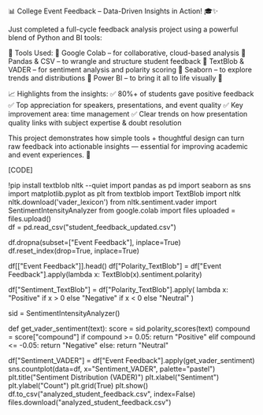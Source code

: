 📊 College Event Feedback – Data-Driven Insights in Action! 🎓✨

Just completed a full-cycle feedback analysis project using a powerful blend of Python and BI tools:

🧰 Tools Used:
🔹 Google Colab – for collaborative, cloud-based analysis
🔹 Pandas & CSV – to wrangle and structure student feedback
🔹 TextBlob & VADER – for sentiment analysis and polarity scoring
🔹 Seaborn – to explore trends and distributions
🔹 Power BI – to bring it all to life visually 🌟

📈 Highlights from the insights:
✅ 80%+ of students gave positive feedback
✅ Top appreciation for speakers, presentations, and event quality
✅ Key improvement area: time management
✅ Clear trends on how presentation quality links with subject expertise & doubt resolution

This project demonstrates how simple tools + thoughtful design can turn raw feedback into actionable insights — essential for improving academic and event experiences. 🚀



[CODE]


!pip install textblob nltk --quiet
import pandas as pd
import seaborn as sns
import matplotlib.pyplot as plt
from textblob import TextBlob
import nltk
nltk.download('vader_lexicon')
from nltk.sentiment.vader import SentimentIntensityAnalyzer
from google.colab import files
uploaded = files.upload()  
df = pd.read_csv("student_feedback_updated.csv")

df.dropna(subset=["Event Feedback"], inplace=True)
df.reset_index(drop=True, inplace=True)

df[["Event Feedback"]].head()
df["Polarity_TextBlob"] = df["Event Feedback"].apply(lambda x: TextBlob(x).sentiment.polarity)

df["Sentiment_TextBlob"] = df["Polarity_TextBlob"].apply(
    lambda x: "Positive" if x > 0 else "Negative" if x < 0 else "Neutral"
)

sid = SentimentIntensityAnalyzer()

def get_vader_sentiment(text):
    score = sid.polarity_scores(text)
    compound = score["compound"]
    if compound >= 0.05:
        return "Positive"
    elif compound <= -0.05:
        return "Negative"
    else:
        return "Neutral"

df["Sentiment_VADER"] = df["Event Feedback"].apply(get_vader_sentiment)
sns.countplot(data=df, x="Sentiment_VADER", palette="pastel")
plt.title("Sentiment Distribution (VADER)")
plt.xlabel("Sentiment")
plt.ylabel("Count")
plt.grid(True)
plt.show()
df.to_csv("analyzed_student_feedback.csv", index=False)
files.download("analyzed_student_feedback.csv")
